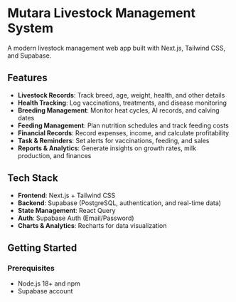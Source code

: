 # Mutara Livestock Management System

A modern livestock management web app built with Next.js, Tailwind CSS, and Supabase.

## Features

- **Livestock Records**: Track breed, age, weight, health, and other details
- **Health Tracking**: Log vaccinations, treatments, and disease monitoring
- **Breeding Management**: Monitor heat cycles, AI records, and calving dates
- **Feeding Management**: Plan nutrition schedules and track feeding costs
- **Financial Records**: Record expenses, income, and calculate profitability
- **Task & Reminders**: Set alerts for vaccinations, feeding, and sales
- **Reports & Analytics**: Generate insights on growth rates, milk production, and finances

## Tech Stack

- **Frontend**: Next.js + Tailwind CSS
- **Backend**: Supabase (PostgreSQL, authentication, and real-time data)
- **State Management**: React Query
- **Auth**: Supabase Auth (Email/Password)
- **Charts & Analytics**: Recharts for data visualization

## Getting Started

### Prerequisites

- Node.js 18+ and npm
- Supabase account

